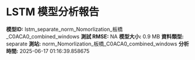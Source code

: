 # LSTM 模型分析報告
**模型ID:** lstm_separate_norm_Nomorlization_板橋_C0ACA0_combined_windows
**測試 RMSE:** NA
**模型大小:** 0.9 MB
**資料類型:** separate
**測站:** norm_Nomorlization_板橋_C0ACA0_combined_windows
**分析時間:** 2025-06-17 01:16:39.858675
